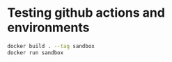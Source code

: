 # Testing github actions and environments

```bash
docker build . --tag sandbox
docker run sandbox
```
